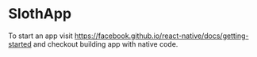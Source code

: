 # SlothApp

To start an app visit https://facebook.github.io/react-native/docs/getting-started and checkout building app with native code.
